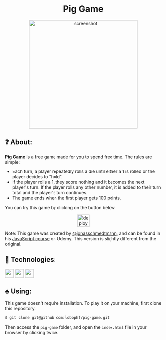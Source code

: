 <h1 align="center">Pig Game</h1>
<p align="center">
	<img height="350px" alt="screenshot" src="https://dl.dropboxusercontent.com/s/z7xk6le5qr1o2qt/Screenshot_2020-12-01%20Pig%20Game.png?dl=0">
</p>

## :question: About:
**Pig Game** is a free game made for you to spend free time. The rules are simple:

- Each turn, a player repeatedly rolls a die until either a 1 is rolled or the player decides to "hold".
- If the player rolls a 1, they score nothing and it becomes the next player's turn. If the player rolls any other number, it is added to their turn total and the player's turn continues.
- The game ends when the first player gets 100 points.

You can try this game by clicking on the button below.

<p align="center">
	<a href="https://lobophf.github.io/pig-game/"><img alt ="deploy shield" src="https://img.shields.io/badge/%F0%9F%99%82%EF%B8%8F-Let's%20play!-c73657.svg" height="39px"></a>
</p>

Note: This game was created by [@jonasschmedtmann](https://github.com/jonasschmedtmann), and can be found in his [JavaScript course](https://www.udemy.com/course/the-complete-javascript-course/) on Udemy. This version is slightly different from the original. 

## :rocket: Technologies:
<p>
<img height=28px src="https://img.shields.io/badge/%7F-HTML-black?logo=html5&style=flat"> <img height=28px src="https://img.shields.io/badge/%7F-CSS-black?logo=css3&style=flat"> <img height=28px src="https://img.shields.io/badge/%7F-JavaScript-black?logo=javascript&style=flat">
</p>

## :clubs: Using:
This game doesn't require installation. To play it on your machine, first clone this repository.

```sh
$ git clone git@github.com:lobophf/pig-game.git
```

Then access the `pig-game` folder, and open the `index.html` file in your browser by clicking twice.

